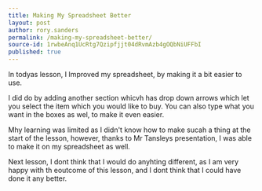 ```yaml
---
title: Making My Spreadsheet Better
layout: post
author: rory.sanders
permalink: /making-my-spreadsheet-better/
source-id: 1rwbeAnq1UcRtg7Qzipfjjt04dRvmAzb4gOQbNiUFFbI
published: true
---
```

In todyas lesson, I Improved my spreadsheet, by making it a bit easier to use. 

I did do by adding another section whicvh has drop down arrows which let you select the item which you would like to buy. You can also type what you want in the boxes as wel, to make it even easier.

Mhy learning was limited as I didn't know how to make sucah a thing at the start of the lesson, however, thanks to Mr Tansleys presentation, I was able to make it on my spreadsheet as well.

Next lesson, I dont think that I would do anyhting different, as I am very happy with th eoutcome of this lesson, and I dont think that I could have done it any better.

